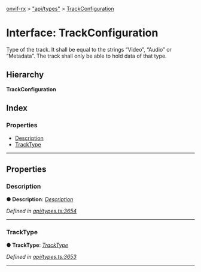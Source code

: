 [onvif-rx](../README.md) > ["api/types"](../modules/_api_types_.md) > [TrackConfiguration](../interfaces/_api_types_.trackconfiguration.md)

# Interface: TrackConfiguration

Type of the track. It shall be equal to the strings “Video”, “Audio” or “Metadata”. The track shall only be able to hold data of that type.

## Hierarchy

**TrackConfiguration**

## Index

### Properties

* [Description](_api_types_.trackconfiguration.md#description)
* [TrackType](_api_types_.trackconfiguration.md#tracktype)

---

## Properties

<a id="description"></a>

###  Description

**● Description**: *[Description](_api_types_.trackconfiguration.md#description)*

*Defined in [api/types.ts:3654](https://github.com/patrickmichalina/onvif-rx/blob/d62cee9/src/api/types.ts#L3654)*

___
<a id="tracktype"></a>

###  TrackType

**● TrackType**: *[TrackType](../enums/_api_types_.tracktype.md)*

*Defined in [api/types.ts:3653](https://github.com/patrickmichalina/onvif-rx/blob/d62cee9/src/api/types.ts#L3653)*

___

